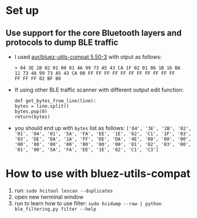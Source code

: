 # Set up

## Use support for the core Bluetooth layers and protocols to dump BLE traffic
  - I used [aur/bluez-utils-compat 5.50-3](http://www.bluez.org/) with otput as follows:
    ```
    > 04 3E 2B 02 01 00 01 4A 99 73 A5 43 CA 1F 02 01 06 1B 16 BA 
    11 73 4A 99 73 A5 43 CA 00 FF FF FF FF FF FF FF FF FF FF FF 
    FF FF FF 02 BF B8 
    ```
  - If using other BLE traffic scanner with different output edit function:
    ```
    def get_bytes_from_line(line):
    bytes = line.split()
    bytes.pop(0)
    return(bytes)
    ```
   - you should end up with `bytes` list as follows:
    `['04', '3E', '2B', '02', '01', '04', '01', '5A', 'FA', 'EE', '1E', '82', 'C1', '1F', '03', '03', 'DE', 'DA', '1A', 'FF', 'DE', 'DA', '4E', '00', '00', '00', '00', '00', '00', '00', '00', '00', '00', '01', '02', '03', '00', '01', '00', '5A', 'FA', 'EE', '1E', '82', 'C1', 'C3']`
    
# How to use with bluez-utils-compat
1. run: `sudo hcitool lescan --duplicates`
2. open new twrminal window
3. run to learn how to use filter: `sudo hcidump --raw | python ble_filtering.py filter --help`
